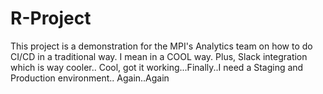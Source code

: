 # R-Project

This project is a demonstration for the MPI's Analytics team on how to do CI/CD in a traditional way. I mean in a COOL way. Plus, Slack integration which is way cooler.. Cool, got it working...Finally..I need a Staging and Production environment.. Again..Again
